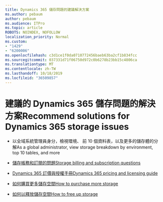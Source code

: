 ```yaml
---
title: Dynamics 365 儲存問題的建議解決方案
ms.author: pebaum
author: pebaum
ms.audience: ITPro
ms.topic: article
ROBOTS: NOINDEX, NOFOLLOW
localization_priority: Normal
ms.custom:
- "1429"
- "6200006"
ms.openlocfilehash: c3d1ce1f0da0710772456baeb63ba2cf1b834fcc
ms.sourcegitcommit: 037331d71f06750d972c0b6278b23bb15c4806ca
ms.translationtype: MT
ms.contentlocale: zh-TW
ms.lasthandoff: 10/18/2019
ms.locfileid: "36509857"
---
```

# <a name="recommend-solutions-for-dynamics-365-storage-issues"></a><span data-ttu-id="545c2-102">建議的 Dynamics 365 儲存問題的解決方案</span><span class="sxs-lookup"><span data-stu-id="545c2-102">Recommend solutions for Dynamics 365 storage issues</span></span>

* <span data-ttu-id="545c2-103">以全域系統管理員身分，檢視環境、 前 10 個資料表，以及更多的儲存體的分解</span><span class="sxs-lookup"><span data-stu-id="545c2-103">As a global administrator, view storage breakdown by environment, top 10 tables, and more</span></span>

* [<span data-ttu-id="545c2-104">儲存帳務和訂閱的問題</span><span class="sxs-lookup"><span data-stu-id="545c2-104">Storage billing and subscription questions</span></span>](https://docs.microsoft.com/dynamics365/customer-engagement/admin/contact-information-microsoft-dynamics-365-online-billing-support)

* [<span data-ttu-id="545c2-105">Dynamics 365 訂價與授權手冊</span><span class="sxs-lookup"><span data-stu-id="545c2-105">Dynamics 365 pricing and licensing guide</span></span>](https://dynamics.microsoft.com/pricing/)

* [<span data-ttu-id="545c2-106">如何購買更多儲存空間</span><span class="sxs-lookup"><span data-stu-id="545c2-106">How to purchase more storage</span></span>](https://docs.microsoft.com/dynamics365/customer-engagement/admin/manage-storage#add-storage-to-dynamics-365-online)

* [<span data-ttu-id="545c2-107">如何以釋放儲存空間</span><span class="sxs-lookup"><span data-stu-id="545c2-107">How to free up storage</span></span>](https://docs.microsoft.com/dynamics365/customer-engagement/admin/free-storage-space)
